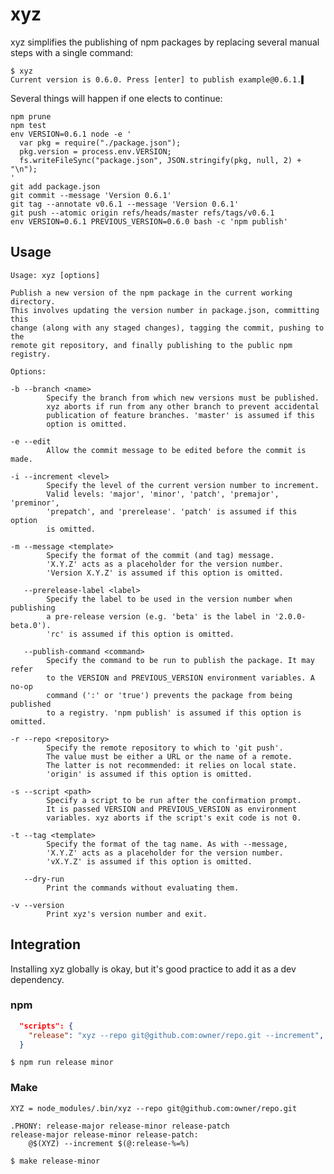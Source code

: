 # xyz

xyz simplifies the publishing of npm packages by replacing several manual
steps with a single command:

    $ xyz
    Current version is 0.6.0. Press [enter] to publish example@0.6.1.▌

Several things will happen if one elects to continue:

    npm prune
    npm test
    env VERSION=0.6.1 node -e '
      var pkg = require("./package.json");
      pkg.version = process.env.VERSION;
      fs.writeFileSync("package.json", JSON.stringify(pkg, null, 2) + "\n");
    '
    git add package.json
    git commit --message 'Version 0.6.1'
    git tag --annotate v0.6.1 --message 'Version 0.6.1'
    git push --atomic origin refs/heads/master refs/tags/v0.6.1
    env VERSION=0.6.1 PREVIOUS_VERSION=0.6.0 bash -c 'npm publish'

## Usage

    Usage: xyz [options]

    Publish a new version of the npm package in the current working directory.
    This involves updating the version number in package.json, committing this
    change (along with any staged changes), tagging the commit, pushing to the
    remote git repository, and finally publishing to the public npm registry.

    Options:

    -b --branch <name>
            Specify the branch from which new versions must be published.
            xyz aborts if run from any other branch to prevent accidental
            publication of feature branches. 'master' is assumed if this
            option is omitted.

    -e --edit
            Allow the commit message to be edited before the commit is made.

    -i --increment <level>
            Specify the level of the current version number to increment.
            Valid levels: 'major', 'minor', 'patch', 'premajor', 'preminor',
            'prepatch', and 'prerelease'. 'patch' is assumed if this option
            is omitted.

    -m --message <template>
            Specify the format of the commit (and tag) message.
            'X.Y.Z' acts as a placeholder for the version number.
            'Version X.Y.Z' is assumed if this option is omitted.

       --prerelease-label <label>
            Specify the label to be used in the version number when publishing
            a pre-release version (e.g. 'beta' is the label in '2.0.0-beta.0').
            'rc' is assumed if this option is omitted.

       --publish-command <command>
            Specify the command to be run to publish the package. It may refer
            to the VERSION and PREVIOUS_VERSION environment variables. A no-op
            command (':' or 'true') prevents the package from being published
            to a registry. 'npm publish' is assumed if this option is omitted.

    -r --repo <repository>
            Specify the remote repository to which to 'git push'.
            The value must be either a URL or the name of a remote.
            The latter is not recommended: it relies on local state.
            'origin' is assumed if this option is omitted.

    -s --script <path>
            Specify a script to be run after the confirmation prompt.
            It is passed VERSION and PREVIOUS_VERSION as environment
            variables. xyz aborts if the script's exit code is not 0.

    -t --tag <template>
            Specify the format of the tag name. As with --message,
            'X.Y.Z' acts as a placeholder for the version number.
            'vX.Y.Z' is assumed if this option is omitted.

       --dry-run
            Print the commands without evaluating them.

    -v --version
            Print xyz's version number and exit.

## Integration

Installing xyz globally is okay, but it's good practice to add it as a dev
dependency.

### npm

```json
  "scripts": {
    "release": "xyz --repo git@github.com:owner/repo.git --increment",
  }
```

```console
$ npm run release minor
```

### Make

```make
XYZ = node_modules/.bin/xyz --repo git@github.com:owner/repo.git

.PHONY: release-major release-minor release-patch
release-major release-minor release-patch:
	@$(XYZ) --increment $(@:release-%=%)
```

```console
$ make release-minor
```
